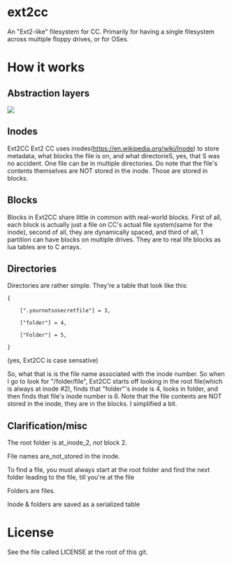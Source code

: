 # ext2cc

An "Ext2-like" filesystem for CC. Primarily for having a single filesystem across multiple floppy drives, or for OSes.

# How it works

## Abstraction layers

<image src="/i.imgur.com/WRfZpOdg.png"></image>

## Inodes

Ext2CC Ext2 CC uses inodes(https://en.wikipedia.org/wiki/Inode) to store metadata, what blocks the file is on, and what directorieS, yes, that S was no accident. One file can be in multiple directories. Do note that the file's contents themselves are NOT stored in the inode. Those are stored in blocks.

## Blocks

Blocks in Ext2CC share little in common with real-world blocks. First of all, each block is actually just a file on CC's actual file system(same for the inode), second of all, they are dynamically spaced, and third of all, 1 partition can have blocks on multiple drives. They are to real life blocks as lua tables are to C arrays. 



## Directories
Directories are rather simple. They're a table that look like this:

    {

        [".yournotsosecretfile"] = 3,
    
        ["folder"] = 4,
    
        ["Folder"] = 5,
    
    }

(yes, Ext2CC is case sensative)

So, what that is is the file name associated with the inode number. So when I go to look for "/folder/file", Ext2CC starts off looking in the root file(which is always at inode #2), finds that "folder"'s inode is 4, looks in folder, and then finds that file's inode number is 6. Note that the file contents are NOT stored in the inode, they are in the blocks. I simplified a bit.

## Clarification/misc

The root folder is at_inode_2, *not* block 2. 

File names are_not_stored in the inode.

To find a file, you must always start at the root folder and find the next folder leading to the file, till you're at the file

Folders are files. 

Inode & folders are saved as a serialized table

# License

See the file called LICENSE at the root of this git.
